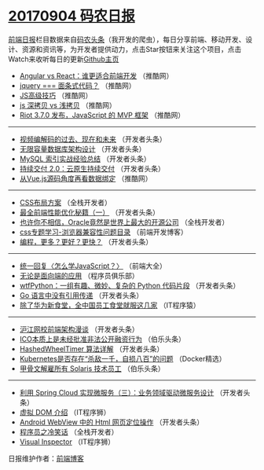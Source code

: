 # [20170904 码农日报](https://toutiao.qdkfweb.cn/date/2017/09/04)

[前端日报](https://qdkfweb.cn/c/news)栏目数据来自[码农头条](https://toutiao.qdkfweb.cn/)（我开发的爬虫），每日分享前端、移动开发、设计、资源和资讯等，为开发者提供动力，点击Star按钮来关注这个项目，点击Watch来收听每日的更新[Github主页](https://github.com/kujian/frontendDaily)
* [Angular vs React：谁更适合前端开发](https://toutiao.qdkfweb.cn/49989.html) （推酷网）
* [jquery === 面条式代码？](https://toutiao.qdkfweb.cn/49987.html) （推酷网）
* [JS高级技巧](https://toutiao.qdkfweb.cn/49988.html) （推酷网）
* [js 深拷贝 vs 浅拷贝](https://toutiao.qdkfweb.cn/49985.html) （推酷网）
* [Riot 3.7.0 发布，JavaScript 的 MVP 框架](https://toutiao.qdkfweb.cn/49990.html) （推酷网）

***
* [视频编解码的过去、现在和未来](https://toutiao.qdkfweb.cn/50034.html) （开发者头条）
* [无限容量数据库架构设计](https://toutiao.qdkfweb.cn/50028.html) （开发者头条）
* [MySQL 索引实战经验总结](https://toutiao.qdkfweb.cn/50039.html) （开发者头条）
* [持续交付 2.0：云原生持续交付](https://toutiao.qdkfweb.cn/50043.html) （开发者头条）
* [从Vue.js源码角度再看数据绑定](https://toutiao.qdkfweb.cn/49986.html) （推酷网）

***
* [CSS布局方案](https://toutiao.qdkfweb.cn/50067.html) （全栈开发者）
* [最全前端性能优化秘籍（一）](https://toutiao.qdkfweb.cn/50041.html) （开发者头条）
* [也许你不相信，Oracle竟然是世界上最大的开源公司](https://toutiao.qdkfweb.cn/50069.html) （全栈开发者）
* [css专题学习-浏览器兼容性问题目录](https://toutiao.qdkfweb.cn/50083.html) （前端开发博客）
* [编程，更多？更好？更快？](https://toutiao.qdkfweb.cn/50030.html) （开发者头条）

***
* [统一回复〈怎么学JavaScript？〉](https://toutiao.qdkfweb.cn/50073.html) （前端大全）
* [无论是面向端的应用](https://toutiao.qdkfweb.cn/50076.html) （程序员俱乐部）
* [wtfPython：一组有趣、微妙、复杂的 Python 代码片段](https://toutiao.qdkfweb.cn/50033.html) （开发者头条）
* [Go 语言中没有引用传递](https://toutiao.qdkfweb.cn/50045.html) （开发者头条）
* [除了华为新食堂，全中国员工食堂就服这几家](https://toutiao.qdkfweb.cn/50077.html) （IT程序猿）

***
* [沪江网校前端架构漫谈](https://toutiao.qdkfweb.cn/50046.html) （开发者头条）
* [ICO本质上是未经批准非法公开融资行为](https://toutiao.qdkfweb.cn/50078.html) （伯乐头条）
* [HashedWheelTimer 算法详解](https://toutiao.qdkfweb.cn/50035.html) （开发者头条）
* [Kubernetes是否存在“杀敌一千，自损八百”的问题](https://toutiao.qdkfweb.cn/50066.html) （Docker精选）
* [甲骨文解雇所有 Solaris 技术员工](https://toutiao.qdkfweb.cn/50079.html) （伯乐头条）

***
* [利用 Spring Cloud 实现微服务（三）：业务领域驱动微服务设计](https://toutiao.qdkfweb.cn/50036.html) （开发者头条）
* [虚拟 DOM 介绍](https://toutiao.qdkfweb.cn/50080.html) （IT程序狮）
* [Android WebView 中的 Html 网页定位操作](https://toutiao.qdkfweb.cn/50037.html) （开发者头条）
* [程序员之冷笑话](https://toutiao.qdkfweb.cn/50068.html) （全栈开发者）
* [Visual Inspector](https://toutiao.qdkfweb.cn/50082.html) （IT程序狮）

日报维护作者：[前端博客](https://qdkfweb.cn/) 